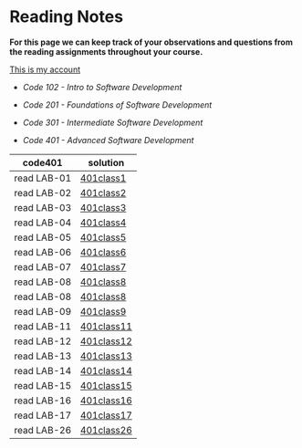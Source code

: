 # Reading Notes

**For this page we can keep track of your observations and questions from the reading assignments throughout your course.**

[This is my account](https://github.com/Mohammad-Shiyab)

- *Code 102 - Intro to Software Development*
- *Code 201 - Foundations of Software Development*
- *Code 301 - Intermediate Software Development*

- *Code 401 - Advanced Software Development*

| code401 | solution |
| --- | ----------- |
| read LAB-01 | [401class1](https://github.com/Mohammad-Shiyyab/Reading-Notes-401/blob/main/all.md/class1.md) |
| read LAB-02 | [401class2](https://github.com/Mohammad-Shiyyab/Reading-Notes-401/blob/main/all.md/class2.md) |
| read LAB-03 | [401class3](https://github.com/Mohammad-Shiyyab/Reading-Notes-401/blob/main/all.md/class3.md) |
| read LAB-04 | [401class4](https://github.com/Mohammad-Shiyyab/Reading-Notes-401/blob/main/all.md/class4.md) |
| read LAB-05 | [401class5](https://github.com/Mohammad-Shiyyab/Reading-Notes-401/blob/main/all.md/class5.md) |
| read LAB-06 | [401class6](https://github.com/Mohammad-Shiyyab/Reading-Notes-401/blob/main/all.md/class6.md) |
| read LAB-07 | [401class7](https://github.com/Mohammad-Shiyyab/Reading-Notes-401/blob/main/all.md/class7.md) |
| read LAB-08 | [401class8](https://github.com/Mohammad-Shiyyab/Reading-Notes-401/blob/main/all.md/class8.md) |
| read LAB-08 | [401class8](https://github.com/Mohammad-Shiyyab/Reading-Notes-401/blob/main/all.md/class8.md) |
| read LAB-09 | [401class9](https://github.com/Mohammad-Shiyyab/Reading-Notes-401/blob/main/all.md/class9.md) |
| read LAB-11 | [401class11](https://github.com/Mohammad-Shiyyab/Reading-Notes-401/blob/main/all.md/class11.md) |
| read LAB-12 | [401class12](https://github.com/Mohammad-Shiyyab/Reading-Notes-401/blob/main/all.md/class12.md) |
| read LAB-13 | [401class13](https://github.com/Mohammad-Shiyyab/Reading-Notes-401/blob/main/all.md/class13.md) |
| read LAB-14 | [401class14](https://github.com/Mohammad-Shiyyab/Reading-Notes-401/blob/main/all.md/class14.md) |
| read LAB-15 | [401class15](https://github.com/Mohammad-Shiyyab/Reading-Notes-401/blob/main/all.md/class15.md) |
| read LAB-16 | [401class16](https://github.com/Mohammad-Shiyyab/Reading-Notes-401/blob/main/all.md/class16.md) |
| read LAB-17 | [401class17](https://github.com/Mohammad-Shiyyab/Reading-Notes-401/blob/main/all.md/class17.md) |
| read LAB-26 | [401class26](https://github.com/Mohammad-Shiyyab/Reading-Notes-401/blob/main/all.md/class26.md) |






